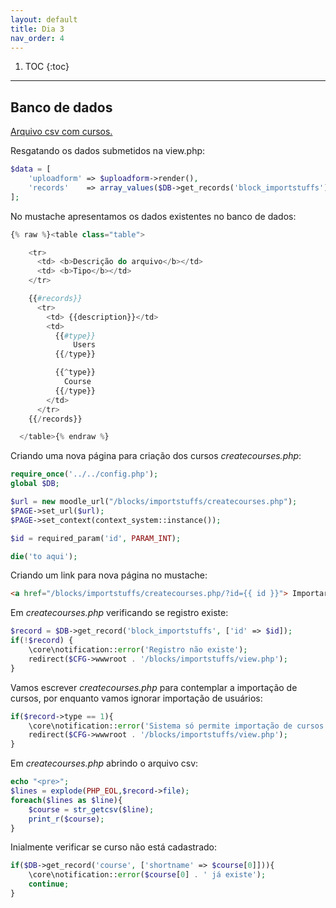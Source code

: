 ```yaml
---
layout: default
title: Dia 3
nav_order: 4
---
```

1. TOC
{:toc}
---

## Banco de dados

<a href="/assets/cursos.csv">Arquivo csv com cursos. </a>


Resgatando os dados submetidos na view.php:

```php
$data = [
	'uploadform' => $uploadform->render(),
	'records'    => array_values($DB->get_records('block_importstuffs'))
];

```

No mustache apresentamos os dados existentes no banco de dados:

```php
{% raw %}<table class="table">

    <tr>
      <td> <b>Descrição do arquivo</b></td>
      <td> <b>Tipo</b></td>
    </tr>

    {{#records}}
      <tr>
        <td> {{description}}</td>
        <td>
          {{#type}}
              Users
          {{/type}}

          {{^type}}
            Course
          {{/type}}
        </td>
      </tr>
    {{/records}}

  </table>{% endraw %}
```

Criando uma nova página para criação dos cursos *createcourses.php*:

```php
require_once('../../config.php');
global $DB;

$url = new moodle_url("/blocks/importstuffs/createcourses.php");
$PAGE->set_url($url);
$PAGE->set_context(context_system::instance());

$id = required_param('id', PARAM_INT);

die('to aqui');
```

Criando um link para nova página no mustache:

```html
<a href="/blocks/importstuffs/createcourses.php/?id={{ id }}"> Importar no moodle </a>
```

Em *createcourses.php* verificando se registro existe:

```php
$record = $DB->get_record('block_importstuffs', ['id' => $id]);
if(!$record) {
    \core\notification::error('Registro não existe');
    redirect($CFG->wwwroot . '/blocks/importstuffs/view.php');
}
```

Vamos escrever *createcourses.php* para contemplar a importação de cursos,
por enquanto vamos ignorar importação de usuários:

```php
if($record->type == 1){
    \core\notification::error('Sistema só permite importação de cursos');
    redirect($CFG->wwwroot . '/blocks/importstuffs/view.php');
}
```

Em *createcourses.php* abrindo o arquivo csv:

```php
echo "<pre>";
$lines = explode(PHP_EOL,$record->file);
foreach($lines as $line){
    $course = str_getcsv($line);
    print_r($course);
}
```

Inialmente verificar se curso não está cadastrado:

```php
if($DB->get_record('course', ['shortname' => $course[0]])){
    \core\notification::error($course[0] . ' já existe');
    continue;
}
```
